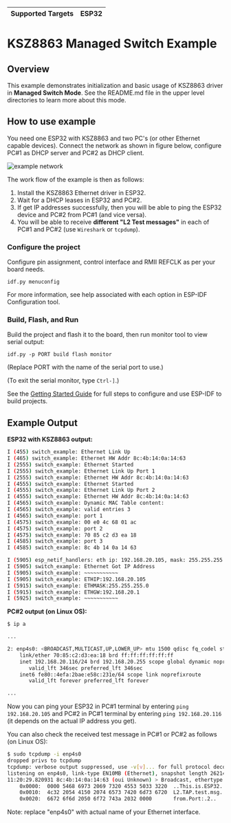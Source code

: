 | Supported Targets | ESP32 |
| ----------------- | ----- |

# KSZ8863 Managed Switch Example

## Overview

This example demonstrates initialization and basic usage of KSZ8863 driver in **Managed Switch Mode**. See the README.md file in the upper level directories to learn more about this mode.

## How to use example

You need one ESP32 with KSZ8863 and two PC's (or other Ethernet capable devices). Connect the network as shown in figure below, configure PC#1 as DHCP server and PC#2 as DHCP client.

![example network](../../docs/example_switch.png)

The work flow of the example is then as follows:

1. Install the KSZ8863 Ethernet driver in ESP32.
2. Wait for a DHCP leases in ESP32 and PC#2.
3. If get IP addresses successfully, then you will be able to ping the ESP32 device and PC#2 from PC#1 (and vice versa).
4. You will be able to receive **different "L2 Test messages"** in each of PC#1 and PC#2 (use ``Wireshark`` or ``tcpdump``).

### Configure the project

Configure pin assignment, control interface and RMII REFCLK as per your board needs.

```
idf.py menuconfig
```

For more information, see help associated with each option in ESP-IDF Configuration tool.

### Build, Flash, and Run

Build the project and flash it to the board, then run monitor tool to view serial output:

```
idf.py -p PORT build flash monitor
```

(Replace PORT with the name of the serial port to use.)

(To exit the serial monitor, type ``Ctrl-]``.)

See the [Getting Started Guide](https://docs.espressif.com/projects/esp-idf/en/latest/get-started/index.html) for full steps to configure and use ESP-IDF to build projects.

## Example Output

**ESP32 with KSZ8863 output:**

```bash
I (455) switch_example: Ethernet Link Up
I (465) switch_example: Ethernet HW Addr 8c:4b:14:0a:14:63
I (2555) switch_example: Ethernet Started
I (2555) switch_example: Ethernet Link Up Port 1
I (2555) switch_example: Ethernet HW Addr 8c:4b:14:0a:14:63
I (4555) switch_example: Ethernet Started
I (4555) switch_example: Ethernet Link Up Port 2
I (4555) switch_example: Ethernet HW Addr 8c:4b:14:0a:14:63
I (4565) switch_example: Dynamic MAC Table content:
I (4565) switch_example: valid entries 3
I (4565) switch_example: port 1
I (4575) switch_example: 00 e0 4c 68 01 ac
I (4575) switch_example: port 2
I (4575) switch_example: 70 85 c2 d3 ea 18
I (4585) switch_example: port 3
I (4585) switch_example: 8c 4b 14 0a 14 63

I (5905) esp_netif_handlers: eth ip: 192.168.20.105, mask: 255.255.255.0, gw: 192.168.20.1
I (5905) switch_example: Ethernet Got IP Address
I (5905) switch_example: ~~~~~~~~~~~
I (5905) switch_example: ETHIP:192.168.20.105
I (5915) switch_example: ETHMASK:255.255.255.0
I (5915) switch_example: ETHGW:192.168.20.1
I (5925) switch_example: ~~~~~~~~~~~
```
**PC#2 output (on Linux OS):**

```bash
$ ip a

...

2: enp4s0: <BROADCAST,MULTICAST,UP,LOWER_UP> mtu 1500 qdisc fq_codel state UP group default qlen 1000
    link/ether 70:85:c2:d3:ea:18 brd ff:ff:ff:ff:ff:ff
    inet 192.168.20.116/24 brd 192.168.20.255 scope global dynamic noprefixroute enp4s0
       valid_lft 346sec preferred_lft 346sec
    inet6 fe80::4efa:2bae:e58c:231e/64 scope link noprefixroute
       valid_lft forever preferred_lft forever

...
```
Now you can ping your ESP32 in PC#1 terminal by entering `ping 192.168.20.105` and PC#2 in PC#1 terminal by entering `ping 192.168.20.116` (it depends on the actual IP address you get).

You can also check the received test message in PC#1 or PC#2 as follows (on Linux OS):

```bash
$ sudo tcpdump -i enp4s0
dropped privs to tcpdump
tcpdump: verbose output suppressed, use -v[v]... for full protocol decode
listening on enp4s0, link-type EN10MB (Ethernet), snapshot length 262144 bytes
11:20:29.820931 8c:4b:14:0a:14:63 (oui Unknown) > Broadcast, ethertype Unknown (0x7000), length 60:
	0x0000:  0000 5468 6973 2069 7320 4553 5033 3220  ..This.is.ESP32.
	0x0010:  4c32 2054 4150 2074 6573 7420 6d73 6720  L2.TAP.test.msg.
	0x0020:  6672 6f6d 2050 6f72 743a 2032 0000       from.Port:.2..
```
Note: replace "enp4s0" with actual name of your Ethernet interface.
